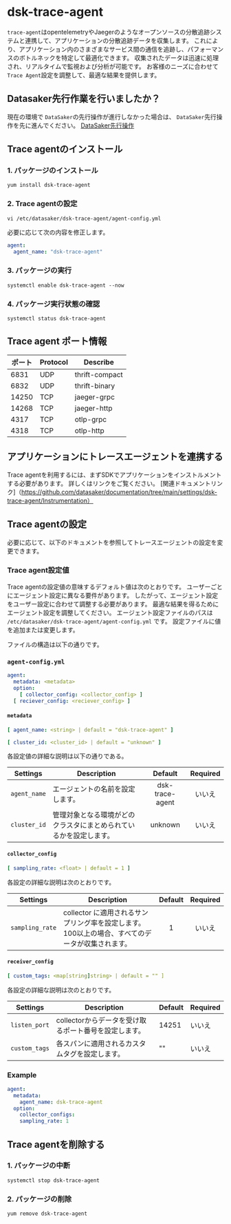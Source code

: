 # dsk-trace-agent

`trace-agent`はopentelemetryやJaegerのようなオープンソースの分散追跡システムと連携して、アプリケーションの分散追跡データを収集します。
これにより、アプリケーション内のさまざまなサービス間の通信を追跡し、パフォーマンスのボトルネックを特定して最適化できます。
収集されたデータは迅速に処理され、リアルタイムで監視および分析が可能です。
お客様のニーズに合わせて`Trace Agent`設定を調整して、最適な結果を提供します。

## Datasaker先行作業を行いましたか？

現在の環境で `DataSaker`の先行操作が進行しなかった場合は、 `DataSaker`先行操作を先に進んでください。 [DataSaker先行操作](README.md)

## Trace agentのインストール

### 1. パッケージのインストール
```shell
yum install dsk-trace-agent
```
### 2. Trace agentの設定
```shell
vi /etc/datasaker/dsk-trace-agent/agent-config.yml
```
必要に応じて次の内容を修正します。
```yaml
agent:
  agent_name: "dsk-trace-agent"
```
### 3. パッケージの実行
```shell
systemctl enable dsk-trace-agent --now
```
### 4. パッケージ実行状態の確認
```shell
systemctl status dsk-trace-agent
```
## Trace agent ポート情報

|ポート| Protocol | Describe |
|-------|----------|----------------|
| 6831 | UDP | thrift-compact |
| 6832 | UDP | thrift-binary |
| 14250 | TCP | jaeger-grpc |
| 14268 | TCP | jaeger-http |
| 4317 | TCP | otlp-grpc |
| 4318 | TCP | otlp-http |

## アプリケーションにトレースエージェントを連携する

Trace agentを利用するには、まずSDKでアプリケーションをインストルメントする必要があります。
詳しくはリンクをご覧ください。
[関連ドキュメントリンク]（https://github.com/datasaker/documentation/tree/main/settings/dsk-trace-agent/Instrumentation）

## Trace agentの設定

必要に応じて、以下のドキュメントを参照してトレースエージェントの設定を変更できます。

### Trace agent設定値

Trace agentの設定値の意味するデフォルト値は次のとおりです。
ユーザーごとにエージェント設定に異なる要件があります。
したがって、エージェント設定をユーザー設定に合わせて調整する必要があります。
最適な結果を得るためにエージェント設定を調整してください。
エージェント設定ファイルのパスは `/etc/datasaker/dsk-trace-agent/agent-config.yml` です。
設定ファイルに値を追加または変更します。

ファイルの構造は以下の通りです。

### `agent-config.yml`
```yaml
agent:
  metadata: <metadata>
  option:
    [ collector_config: <collector_config> ]
  [ reciever_config: <reciever_config> ]
```
#### `metadata`
```yaml
[ agent_name: <string> | default = "dsk-trace-agent" ]

[ cluster_id: <cluster_id> | default = "unknown" ]
```
各設定値の詳細な説明は以下の通りである。

| **Settings** | **Description** | **Default** | **Required** |
| -------------------------- | ---------------------------------------------------------------------------------------------------- | :---------: | :----------: |
| `agent_name` |エージェントの名前を設定します。 | dsk-trace-agent |いいえ
| `cluster_id` |管理対象となる環境がどのクラスタにまとめられているかを設定します。 | unknown |いいえ

#### `collector_config`
```yaml
[ sampling_rate: <float> | default = 1 ]
```
各設定の詳細な説明は次のとおりです。

| **Settings** | **Description** | **Default** | **Required** |
| -------------------------- | ---------------------------------------------------------------------------------------------------- | :---------: | :----------: |
| `sampling_rate` | collector に適用されるサンプリング率を設定します。 100以上の場合、すべてのデータが収集されます。 | 1 |いいえ

#### `receiver_config`
```yaml
[ custom_tags: <map[string]string> | default = "" ]
```
各設定の詳細な説明は次のとおりです。

| **Settings** | **Description** | **Default** | **Required** |
| -------------------------- | ---------------------------------------------------------------------------------------------------- | ----------- | ------------ |
| `listen_port` | collectorからデータを受け取るポート番号を設定します。 | 14251 |いいえ
| `custom_tags` |各スパンに適用されるカスタムタグを設定します。 | "" |いいえ

### Example
```yaml
agent:
  metadata:
    agent_name: dsk-trace-agent 
  option:
    collector_configs:
    sampling_rate: 1
```
## Trace agentを削除する

### 1. パッケージの中断
```shell
systemctl stop dsk-trace-agent
```
### 2. パッケージの削除
```shell
yum remove dsk-trace-agent
```
